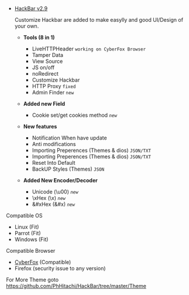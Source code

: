 - [HackBar v2.9](https://youtu.be/hMQsY-34HCc)
  <p>Customize Hackbar are added to make easylly and good UI/Design of your own.</p>
  
    - <b>Tools (8 in 1)</b>
      - LiveHTTPHeader `working on CyberFox Browser` 
      - Tamper Data
      - View Source
      - JS on/off
      - noRedirect
      - Customize Hackbar 
      - HTTP Proxy `fixed`
      - Admin Finder `new`
     
    - <b>Added new Field</b>
      - Cookie set/get cookies method <i>`new`</i>
      
    - <b>New features</b>
      - Notification When have update
      - Anti modifications
      - Importing Preperences (Themes & dios) `JSON/TXT`
      - Importing Preperences (Themes & dios) `JSON/TXT`
      - Reset Into Default
      - BackUP Styles (Themes) `JSON`

      
    - <b>Added New Encoder/Decoder</b>
      - Unicode (\u00) <i>`new`</i>
      - \xHex (\x) <i>`new`</i>
      - &#xHex (&#x) <i>`new`</i>

Compatible OS
- Linux (Fit)
- Parrot (Fit)
- Windows (Fit)

Compatible Browser
- [CyberFox](https://sourceforge.net/projects/cyberfox/) (Compatible)
- Firefox (security issue to any version) 


For More Theme goto https://github.com/PhHitachi/HackBar/tree/master/Theme



